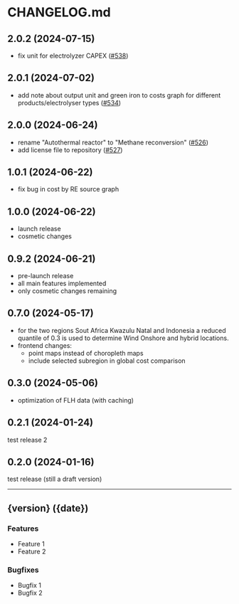 # CHANGELOG.md

## 2.0.2 (2024-07-15)

- fix unit for electrolyzer CAPEX ([#538](https://github.com/agoenergy/ptx-boa/pull/539))

## 2.0.1 (2024-07-02)

- add note about output unit and green iron to costs graph for different products/electrolyser types
  ([#534](https://github.com/agoenergy/ptx-boa/pull/534))

## 2.0.0 (2024-06-24)

- rename "Autothermal reactor" to "Methane reconversion" ([#526](https://github.com/agoenergy/ptx-boa/pull/526))
- add license file to repository ([#527](https://github.com/agoenergy/ptx-boa/pull/527))

## 1.0.1 (2024-06-22)

- fix bug in cost by RE source graph

## 1.0.0 (2024-06-22)

- launch release
- cosmetic changes

## 0.9.2 (2024-06-21)

- pre-launch release
- all main features implemented
- only cosmetic changes remaining

## 0.7.0 (2024-05-17)

- for the two regions Sout Africa Kwazulu Natal and Indonesia a reduced quantile of 0.3 is
  used to determine Wind Onshore and hybrid locations.
- frontend changes:
  - point maps instead of choropleth maps
  - include selected subregion in global cost comparison

## 0.3.0 (2024-05-06)

- optimization of FLH data (with caching)

## 0.2.1 (2024-01-24)

test release 2

## 0.2.0 (2024-01-16)

test release (still a draft version)

---

## {version} ({date})

### Features

- Feature 1
- Feature 2

### Bugfixes

- Bugfix 1
- Bugfix 2

